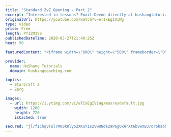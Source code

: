 ```yaml
---
title: "Standard ZvZ Opening - Part 2"
excerpt: "Interested in lessons? Email Devon directly at hushangtutorials@outlook.com ------------------------------------------------------------------------------------------------------- Want to support HuShang Tutorials directly? Patreon is a website where you can contribute a monthly donation that will help"
originalUrl: https://youtube.com/watch?v=eTIxEgIViWg
type: video
price: Free
length: PT12M35S
publishedDateTime: 2020-05-27T21:40:25Z
heat: 50

featuredContent: "<iframe width=\"800\" height=\"500\" frameborder=\"0\" src=\"https://www.youtube.com/embed/eTIxEgIViWg\" allow=\"accelerometer; autoplay; encrypted-media; gyroscope; picture-in-picture\" allowfullscreen></iframe>"

provider:
  name: HuShang Tutorials
  domain: hushangcoaching.com

topics:
  - StarCraft 2
  - Zerg

images:
  - url: https://i.ytimg.com/vi/eTIxEgIViWg/maxresdefault.jpg
    width: 1280
    height: 720
    isCached: true

secured: "jl/fIChqvTul7M00k0lyo2XKuY1s2Vw8Nde29P6gOxArXt6bvwXBJ/or6habhCslb49PcCC9ovbKpfWwI8vsAmsHKUPGmyOF6FZVZoS+8h26O2nYy41JTt45+xzL8OUkp/GbLFbzyn/RN2Oou1PcImXXCA/YM68OaiyVmCI8bTtnCf5dT6ZvXUGp91URW4BjzJNKZ/lW8OhES2Tn1HRixCGj+k1mHkS2Ej1C8dmMNscQBDm6MSOTYAmgswoHvSs8wGidXjHhYAIfJQ5PtE0zHcmyrmm8Y1zx09tT0DlyzTMkrvStXxAmBx3KrwXY2pctpJ93+ildRGdyF3kj6lZCWkHiu+OPfFe2X/XDNINHISsm147pZcHMOEMcpnGpJvA+1Aa/VhshHJAW8jCCQ+Pcfc/9fZdCRxAlJGGMc80lcA0=;z6t3u5cCOtg7qSVUhnBsTw=="
---
```


